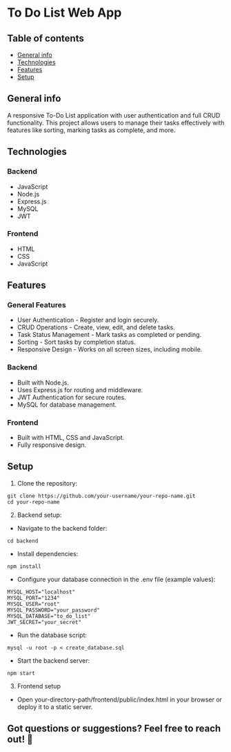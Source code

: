 # To Do List Web App

## Table of contents
* [General info](#general-info)
* [Technologies](#technologies)
* [Features](#features)
* [Setup](#setup)

## General info
A responsive To-Do List application with user authentication and full CRUD functionality. This project allows users to manage their tasks effectively with features like sorting, marking tasks as complete, and more.

## Technologies
### Backend
* JavaScript
* Node.js
* Express.js
* MySQL
* JWT
### Frontend
* HTML
* CSS
* JavaScript

## Features
### General Features
* User Authentication - Register and login securely.
* CRUD Operations - Create, view, edit, and delete tasks.
* Task Status Management - Mark tasks as completed or pending.
* Sorting - Sort tasks by completion status.
* Responsive Design - Works on all screen sizes, including mobile.
### Backend
* Built with Node.js.
* Uses Express.js for routing and middleware.
* JWT Authentication for secure routes.
* MySQL for database management.
### Frontend
* Built with HTML, CSS and JavaScript.
* Fully responsive design.

## Setup
1. Clone the repository:
```
git clone https://github.com/your-username/your-repo-name.git
cd your-repo-name
```
2. Backend setup:
* Navigate to the backend folder:
```
cd backend
```
* Install dependencies:
```
npm install
```
* Configure your database connection in the .env file (example values):
```
MYSQL_HOST="localhost"
MYSQL_PORT="1234"
MYSQL_USER="root"
MYSQL_PASSWORD="your_password"
MYSQL_DATABASE="to_do_list"
JWT_SECRET="your_secret"
```
* Run the database script:
```
mysql -u root -p < create_database.sql
```
* Start the backend server:
```
npm start
```
3. Frontend setup
* Open your-directory-path/frontend/public/index.html in your browser or deploy it to a static server.

## Got questions or suggestions? Feel free to reach out! 🚀
